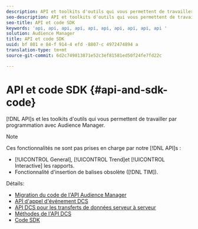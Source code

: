 ```yaml
---
description: API et toolkits d'outils qui vous permettent de travailler par programmation avec Audience Manager.
seo-description: API et toolkits d'outils qui vous permettent de travailler par programmation avec Audience Manager.
seo-title: API et code SDK
keywords: 'api, api, api, api, api, api, api, api, api, api '
solution: Audience Manager
title: API et code SDK
uuid: bf 801 e 84-f 914-4 efd -8807-c 4972474894 a
translation-type: tm+mt
source-git-commit: 6d2c749813871e52c3ef81581ed50f24fe7fd22c

---
```



# API et code SDK {#api-and-sdk-code}

[!DNL API]s et les toolkits d'outils qui vous permettent de travailler par programmation avec Audience Manager.

>[!NOTE]
>
>Ces fonctionnalités ne sont pas prises en charge par notre [!DNL API]s :
>
>* [!UICONTROL General], [!UICONTROL Trend]et [!UICONTROL Interactive] les rapports.
>* Fonctionnalité d'insertion de balises obsolète ([!DNL TIM]).


Détails:

* [Migration du code de l'API Audience Manager](api-swagger-migration.md)
* [API d'appel d'événement DCS](dcs-intro/dcs-event-calls/dcs-event-calls.md)
* [API DCS pour les transferts de données serveur à serveur](dcs-intro/dcs-s2s/dcs-s2s.md)
* [Méthodes de l'API DCS](dcs-intro/dcs-api-reference/dcs-api-methods.md)
* [Code SDK](/help/using/api/aam-sdk.md)
